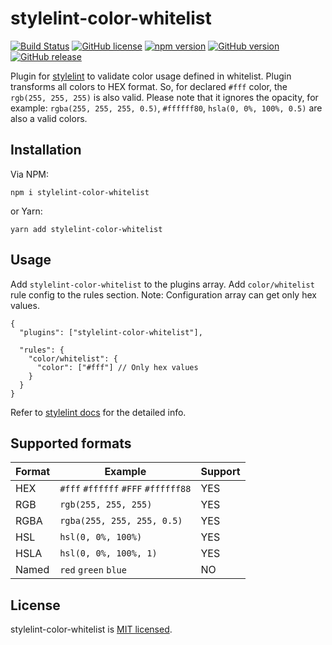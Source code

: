 # stylelint-color-whitelist
[![Build Status](https://travis-ci.org/MarinescuEvghenii/stylelint-color-whitelist.svg?branch=master)](https://travis-ci.org/MarinescuEvghenii/stylelint-color-whitelist) [![GitHub license](https://img.shields.io/github/license/MarinescuEvghenii/stylelint-color-whitelist.svg?color=blue)](https://github.com/MarinescuEvghenii/stylelint-color-whitelist/blob/master/licence.md) [![npm version](https://img.shields.io/npm/v/stylelint-color-whitelist.svg?color=blue)](https://www.npmjs.com/package/stylelint-color-whitelist) [![GitHub version](https://img.shields.io/github/package-json/v/MarinescuEvghenii/stylelint-color-whitelist.svg?color=blue)](https://github.com/MarinescuEvghenii/stylelint-color-whitelist) [![GitHub release](https://img.shields.io/github/release/MarinescuEvghenii/stylelint-color-whitelist.svg?color=blue)](https://github.com/MarinescuEvghenii/stylelint-color-whitelist/releases)

Plugin for [stylelint](http://stylelint.io/) to validate color usage defined in whitelist. Plugin transforms all colors to HEX format. So, for declared ```#fff``` color, the ```rgb(255, 255, 255)``` is also valid. Please note that it ignores the opacity, for example: ```rgba(255, 255, 255, 0.5)```, ```#ffffff80```, ```hsla(0, 0%, 100%, 0.5)``` are also a valid colors.

## Installation
Via NPM:
```
npm i stylelint-color-whitelist
```
or Yarn:
```
yarn add stylelint-color-whitelist
```

## Usage
Add ```stylelint-color-whitelist``` to the plugins array.
Add ```color/whitelist``` rule config to the rules section.
Note: Configuration array can get only hex values.
```
{
  "plugins": ["stylelint-color-whitelist"],

  "rules": {
    "color/whitelist": {
      "color": ["#fff"] // Only hex values
    }
  }
}
```
Refer to [stylelint docs](https://stylelint.io/user-guide/) for the detailed info.

## Supported formats
|Format | Example                                              | Support |
|-------|------------------------------------------------------|---------|
| HEX   | ```#fff``` ```#ffffff``` ```#FFF``` ```#ffffff88```  | YES     |
| RGB   | ```rgb(255, 255, 255)```                             | YES     |
| RGBA  | ```rgba(255, 255, 255, 0.5)```                       | YES     |
| HSL   | ```hsl(0, 0%, 100%)```                               | YES     |
| HSLA  | ```hsl(0, 0%, 100%, 1)```                            | YES     |
| Named | ```red``` ```green``` ```blue```                     | NO      |

## License
stylelint-color-whitelist is [MIT licensed](https://github.com/MarinescuEvghenii/stylelint-color-whitelist/blob/master/licence.md).
